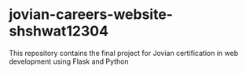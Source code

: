 # jovian-careers-website-shshwat12304
This repository contains the final project for Jovian certification in web development using Flask and Python
